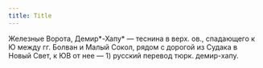 ```yaml
---
title: Title
---
```


Железные Ворота, Демир*-Хапу* — теснина в верх. ов., спадающего к Ю между гг.
Болван и Малый Сокол, рядом с дорогой из Судака в Новый Свет, к ЮВ от нее — 1)
русский перевод тюрк. демир-хапу.
